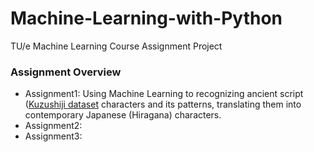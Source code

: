 # Machine-Learning-with-Python
TU/e Machine Learning Course Assignment Project

### Assignment Overview
- Assignment1: Using Machine Learning to recognizing ancient script ([Kuzushiji dataset]((https://www.openml.org/search?type=data&sort=runs&id=41982&status=active)) characters and its patterns, translating them into contemporary Japanese (Hiragana) characters.
- Assignment2: 
- Assignment3:


